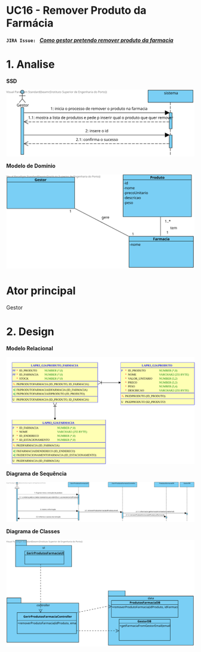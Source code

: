 # **UC16 - Remover Produto da Farmácia**


#### `JIRA Issue: ` [_Como gestor pretendo remover produto da farmacia_](https://jira.dei.isep.ipp.pt/browse/LAP3AP5-165)


# **1. Analise**


**SSD**

![UC16_SSD.svg](UC16_SSD.svg)

**Modelo de Domínio**

![UC16_MD.svg](UC16_MD.svg)

# **Ator principal**

Gestor

# **2. Design**


**Modelo Relacional**

![UC16_MER.svg](UC16_MER.svg)

**Diagrama de Sequência**

![UC16_SD.svg](UC16_SD.svg)

**Diagrama de Classes** 

![UC16_CD.svg](UC16_CD.svg)